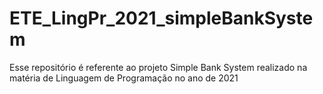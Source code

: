 # ETE_LingPr_2021_simpleBankSystem
Esse repositório é referente ao projeto Simple Bank System realizado na matéria de Linguagem de Programação no  ano de 2021
